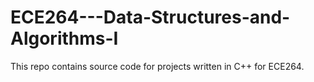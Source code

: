 # ECE264---Data-Structures-and-Algorithms-I

This repo contains source code for projects written in C++ for ECE264.
